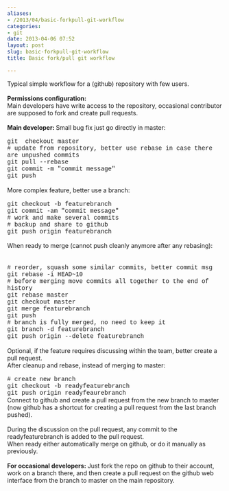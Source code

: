 ```yaml
---
aliases:
- /2013/04/basic-forkpull-git-workflow
categories:
- git
date: 2013-04-06 07:52
layout: post
slug: basic-forkpull-git-workflow
title: Basic fork/pull git workflow

---
```


<div dir="ltr">
 Typical simple workflow for a (github) repository with few users.
</div>
<div dir="ltr">
 <b>
  <br/>
 </b>
</div>
<div dir="ltr">
 <b>
  Permissions configuration:
 </b>
</div>
<div dir="ltr">
 Main developers have write access to the repository, occasional contributor are supposed to fork and create pull requests.
</div>
<div dir="ltr">
</div>
<a name="more">
</a>
<br/>
<div dir="ltr">
 <b>
  Main developer:
 </b>
 Small bug fix just go directly in master:
</div>
<div dir="ltr">
 <span style="font-family: Courier New, Courier, monospace;">
  <br/>
 </span>
</div>
<div dir="ltr">
 <span style="font-family: Courier New, Courier, monospace;">
  git  checkout master
  <br/>
  # update from repository, better use rebase in case there are unpushed commits
  <br/>
  git pull --rebase
  <br/>
  git commit -m "commit message"
  <br/>
  git push
 </span>
</div>
<div dir="ltr">
 <br/>
</div>
<div dir="ltr">
 More complex feature, better use a branch:
</div>
<div dir="ltr">
 <span style="font-family: Courier New, Courier, monospace;">
  <br/>
 </span>
</div>
<div dir="ltr">
 <span style="font-family: Courier New, Courier, monospace;">
  git checkout -b featurebranch
  <br/>
  git commit -am "commit message"
  <br/>
  # work and make several commits
  <br/>
  # backup and share to github
  <br/>
  git push origin featurebranch
 </span>
</div>
<div dir="ltr">
 <span style="font-family: Courier New, Courier, monospace;">
  <br/>
 </span>
</div>
<div dir="ltr">
 <span style="font-family: inherit;">
  When ready to merge (cannot push cleanly anymore after any rebasing):
 </span>
 <span style="font-family: Courier New, Courier, monospace;">
  <br/>
 </span>
 <br/>
 <span style="font-family: inherit;">
  <br/>
 </span>
</div>
<div dir="ltr">
 <span style="font-family: Courier New, Courier, monospace;">
  # reorder, squash some similar commits, better commit msg
 </span>
 <br/>
 <span style="font-family: Courier New, Courier, monospace;">
  git rebase -i HEAD~10
 </span>
 <br/>
 <span style="font-family: Courier New, Courier, monospace;">
  # before merging move commits all together to the end of history
 </span>
 <br/>
 <span style="font-family: Courier New, Courier, monospace;">
  git rebase master
 </span>
 <br/>
 <span style="font-family: Courier New, Courier, monospace;">
  git checkout master
 </span>
 <br/>
 <span style="font-family: Courier New, Courier, monospace;">
  git merge featurebranch
 </span>
 <br/>
 <span style="font-family: Courier New, Courier, monospace;">
  git push
 </span>
 <br/>
 <span style="font-family: Courier New, Courier, monospace;">
  # branch is fully merged, no need to keep it
 </span>
 <br/>
 <span style="font-family: Courier New, Courier, monospace;">
  git branch -d featurebranch
 </span>
 <br/>
 <span style="font-family: Courier New, Courier, monospace;">
  git push origin --delete featurebranch
 </span>
</div>
<div dir="ltr">
 <br/>
</div>
<div dir="ltr">
 Optional, if the feature requires discussing within the team, better create a pull request.
 <br/>
 After cleanup and rebase, instead of merging to master:
 <br/>
 <span style="font-family: Courier New, Courier, monospace;">
  <br/>
 </span>
</div>
<div dir="ltr">
 <span style="font-family: Courier New, Courier, monospace;">
  # create new branch
  <br/>
  git checkout -b readyfeaturebranch
  <br/>
  git push origin readyfeaurebranch
 </span>
</div>
<div dir="ltr">
 Connect to github and create a pull request from the new branch to master (now github has a shortcut for creating a pull request from the last branch pushed).
</div>
<div dir="ltr">
 <br/>
</div>
<div dir="ltr">
 During the discussion on the pull request, any commit to the readyfeaturebranch is added to the pull request.
 <br/>
 When ready either automatically merge on github, or do it manually as previously.
</div>
<div dir="ltr">
 <br/>
</div>
<div dir="ltr">
 <b>
  For occasional developers:
 </b>
 Just fork the repo on github to their account, work on a branch there, and then create a pull request on the github web interface from the branch to master on the main repository.
</div>
